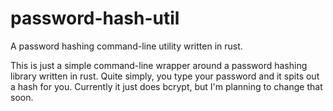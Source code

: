 # password-hash-util
A password hashing command-line utility written in rust.

This is just a simple command-line wrapper around a password hashing library written in rust. Quite simply, you type your password and it spits out a hash for you. Currently it just does bcrypt, but I'm planning to change that soon.
